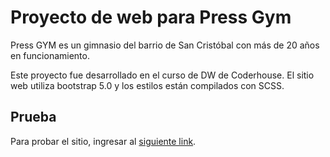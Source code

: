 # Proyecto de web para Press Gym

Press GYM es un gimnasio del barrio de San Cristóbal con más de 20 años en funcionamiento.

Este proyecto fue desarrollado en el curso de DW de Coderhouse. El sitio web utiliza bootstrap 5.0 y los estilos están compilados con SCSS.

## Prueba

Para probar el sitio, ingresar al [siguiente link](https://lulorenzo.github.io/PressGym/).